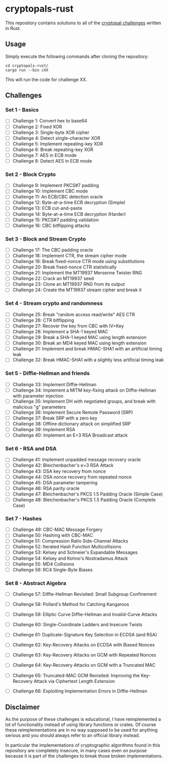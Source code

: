 # cryptopals-rust
This repository contains solutions to all of the [cryptopal challenges](https://cryptopals.com/) written in Rust.

## Usage
Simply execute the following commands after cloning the repository:
```
cd cryptopals-rust/
cargo run --bin cXX
```
This will run the code for challenge XX.

## Challenges

### Set 1 - Basics

- [ ] Challenge 1: Convert hex to base64
- [ ] Challenge 2: Fixed XOR
- [ ] Challenge 3: Single-byte XOR cipher
- [ ] Challenge 4: Detect single-character XOR
- [ ] Challenge 5: Implement repeating-key XOR
- [ ] Challenge 6: Break repeating-key XOR
- [ ] Challenge 7: AES in ECB mode
- [ ] Challenge 8: Detect AES in ECB mode

### Set 2 - Block Crypto

- [ ] Challenge 9: Implement PKCS#7 padding
- [ ] Challenge 10: Implement CBC mode
- [ ] Challenge 11: An ECB/CBC detection oracle
- [ ] Challenge 12: Byte-at-a-time ECB decryption (Simple)
- [ ] Challenge 13: ECB cut-and-paste
- [ ] Challenge 14: Byte-at-a-time ECB decryption (Harder)
- [ ] Challenge 15: PKCS#7 padding validation
- [ ] Challenge 16: CBC bitflipping attacks

### Set 3 - Block and Stream Crypto

- [ ] Challenge 17: The CBC padding oracle
- [ ] Challenge 18: Implement CTR, the stream cipher mode
- [ ] Challenge 19: Break fixed-nonce CTR mode using substitutions
- [ ] Challenge 20: Break fixed-nonce CTR statistically
- [ ] Challenge 21: Implement the MT19937 Mersenne Twister RNG
- [ ] Challenge 22: Crack an MT19937 seed
- [ ] Challenge 23: Clone an MT19937 RNG from its output
- [ ] Challenge 24: Create the MT19937 stream cipher and break it

### Set 4 - Stream crypto and randomness

- [ ] Challenge 25: Break "random access read/write" AES CTR
- [ ] Challenge 26: CTR bitflipping
- [ ] Challenge 27: Recover the key from CBC with IV=Key
- [ ] Challenge 28: Implement a SHA-1 keyed MAC
- [ ] Challenge 29: Break a SHA-1 keyed MAC using length extension
- [ ] Challenge 30: Break an MD4 keyed MAC using length extension
- [ ] Challenge 31: Implement and break HMAC-SHA1 with an artificial timing leak
- [ ] Challenge 32: Break HMAC-SHA1 with a slightly less artificial timing leak

### Set 5 - Diffie-Hellman and friends

- [ ] Challenge 33: Implement Diffie-Hellman
- [ ] Challenge 34: Implement a MITM key-fixing attack on Diffie-Hellman with parameter injection
- [ ] Challenge 35: Implement DH with negotiated groups, and break with malicious "g" parameters
- [ ] Challenge 36: Implement Secure Remote Password (SRP)
- [ ] Challenge 37: Break SRP with a zero key
- [ ] Challenge 38: Offline dictionary attack on simplified SRP
- [ ] Challenge 39: Implement RSA
- [ ] Challenge 40: Implement an E=3 RSA Broadcast attack

### Set 6 - RSA and DSA

- [ ] Challenge 41: Implement unpadded message recovery oracle
- [ ] Challenge 42: Bleichenbacher's e=3 RSA Attack
- [ ] Challenge 43: DSA key recovery from nonce
- [ ] Challenge 44: DSA nonce recovery from repeated nonce
- [ ] Challenge 45: DSA parameter tampering
- [ ] Challenge 46: RSA parity oracle
- [ ] Challenge 47: Bleichenbacher's PKCS 1.5 Padding Oracle (Simple Case)
- [ ] Challenge 48: Bleichenbacher's PKCS 1.5 Padding Oracle (Complete Case)

### Set 7 - Hashes

- [ ] Challenge 49: CBC-MAC Message Forgery
- [ ] Challenge 50: Hashing with CBC-MAC
- [ ] Challenge 51: Compression Ratio Side-Channel Attacks
- [ ] Challenge 52: Iterated Hash Function Multicollisions
- [ ] Challenge 53: Kelsey and Schneier's Expandable Messages
- [ ] Challenge 54: Kelsey and Kohno's Nostradamus Attack
- [ ] Challenge 55: MD4 Collisions
- [ ] Challenge 56: RC4 Single-Byte Biases
      
### Set 8 - Abstract Algebra

- [ ] Challenge 57: Diffie-Hellman Revisited: Small Subgroup Confinement
- [ ] Challenge 58: Pollard's Method for Catching Kangaroos
- [ ] Challenge 59: Elliptic Curve Diffie-Hellman and Invalid-Curve Attacks
- [ ] Challenge 60: Single-Coordinate Ladders and Insecure Twists
- [ ] Challenge 61: Duplicate-Signature Key Selection in ECDSA (and RSA)
- [ ] Challenge 62: Key-Recovery Attacks on ECDSA with Biased Nonces
- [ ] Challenge 63: Key-Recovery Attacks on GCM with Repeated Nonces
- [ ] Challenge 64: Key-Recovery Attacks on GCM with a Truncated MAC
- [ ] Challenge 65: Truncated-MAC GCM Revisited: Improving the Key-Recovery Attack via Ciphertext Length Extension
- [ ] Challenge 66: Exploiting Implementation Errors in Diffie-Hellman


## Disclaimer
As the purpose of these challenges is educational, I have reimplemented a lot of functionality instead of using library functions or crates. Of course these reimplementations are in no way supposed to be used for anything serious and you should always refer to an official library instead.

In particular the implementations of cryptographic algorithms found in this repository are completely insecure, in many cases even on purpose because it is part of the challenges to break those broken implementations.
